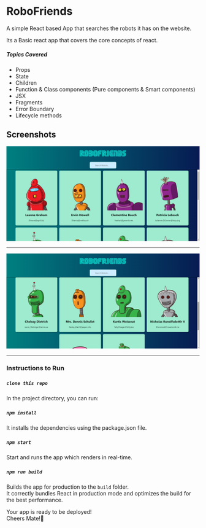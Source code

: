 # RoboFriends

A simple React based App that searches the robots it has on the website.

Its a Basic react app that covers the core concepts of react.

##### Topics Covered

- Props
- State
- Children
- Function & Class components (Pure components & Smart components)
- JSX
- Fragments
- Error Boundary
- Lifecycle methods

## Screenshots

![RoboFriends Image](./screenshots/robots.png)

<hr />

![RoboFriends Image](./screenshots/robots2.png)

---

### Instructions to Run

##### `clone this repo`

In the project directory, you can run:

##### `npm install`

It installs the dependencies using the package.json file.

##### `npm start`

Start and runs the app which renders in real-time.

##### `npm run build`

Builds the app for production to the `build` folder.<br />
It correctly bundles React in production mode and optimizes the build for the best performance.

Your app is ready to be deployed!<br />
Cheers Mate!🍻
